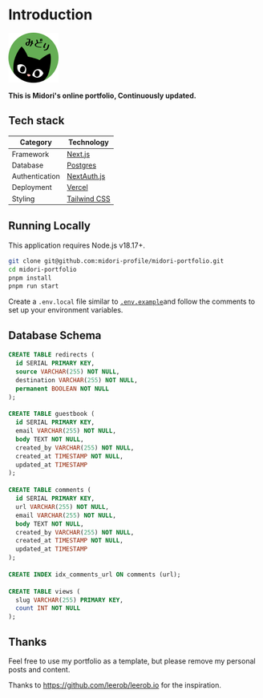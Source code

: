 # Introduction

<img src="./app/avatar-portfolio.jpg" alt="Portfolio Avatar" width="100" height="100">

**This is Midori's online portfolio, Continuously updated.**

## Tech stack

| **Category**       | **Technology**                           |
|--------------------|------------------------------------------|
| Framework          | [Next.js](https://nextjs.org/)           |
| Database           | [Postgres](https://vercel.com/postgres)  |
| Authentication     | [NextAuth.js](https://next-auth.js.org)  |
| Deployment         | [Vercel](https://vercel.com)             |
| Styling            | [Tailwind CSS](https://tailwindcss.com)  |

## Running Locally

This application requires Node.js v18.17+.

```bash
git clone git@github.com:midori-profile/midori-portfolio.git
cd midori-portfolio
pnpm install
pnpm run start
```

Create a `.env.local` file similar to [`.env.example`](https://github.com/midori-profile/midori-portfolio/blob/master/.env.example)and follow the comments to set up your environment variables.

## Database Schema

```sql
CREATE TABLE redirects (
  id SERIAL PRIMARY KEY,
  source VARCHAR(255) NOT NULL,
  destination VARCHAR(255) NOT NULL,
  permanent BOOLEAN NOT NULL
);

CREATE TABLE guestbook (
  id SERIAL PRIMARY KEY,
  email VARCHAR(255) NOT NULL,
  body TEXT NOT NULL,
  created_by VARCHAR(255) NOT NULL,
  created_at TIMESTAMP NOT NULL,
  updated_at TIMESTAMP
);

CREATE TABLE comments (
  id SERIAL PRIMARY KEY,
  url VARCHAR(255) NOT NULL,
  email VARCHAR(255) NOT NULL,
  body TEXT NOT NULL,
  created_by VARCHAR(255) NOT NULL,
  created_at TIMESTAMP NOT NULL,
  updated_at TIMESTAMP
);

CREATE INDEX idx_comments_url ON comments (url);

CREATE TABLE views (
  slug VARCHAR(255) PRIMARY KEY,
  count INT NOT NULL
);
```

## Thanks

Feel free to use my portfolio as a template, but please remove my personal posts and content.

Thanks to https://github.com/leerob/leerob.io for the inspiration.

